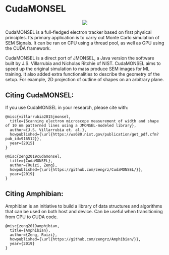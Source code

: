 # CudaMONSEL
<!--
![alt text](https://raw.githubusercontent.com/zengrz/CudaMONSEL/double-to-float/CudaMONSEL/14.png)
-->
<p align="center"> 
<img src="https://raw.githubusercontent.com/zengrz/CudaMONSEL/double-to-float/CudaMONSEL/12.png"> 
</p>

CudaMONSEL is a full-fledged electron tracker based on first physical principles. Its primary application is to carry out Monte Carlo simulation of SEM Signals. It can be ran on CPU using a thread pool, as well as GPU using the CUDA framework.

CudaMONSEL is a direct port of JMONSEL, a Java version the software built by J.S. Villarrubia and Nicholas Ritchie of NIST. CudaMONSEL aims to speed up the original simulation to mass produce SEM images for ML training. It also added extra functionalities to describe the geometry of the setup. For example, 2D projection of outline of shapes on an arbitrary plane.

## Citing CudaMONSEL:

If you use CudaMONSEL in your research, please cite with:
```
@misc{villarrubia2015jmonsel,
  title={Scanning electron microscope measurement of width and shape of 10 nm patterned lines using a JMONSEL-modeled library},
  author={J.S. Villarrubia et. al.},
  howpublished={\url{https://ws680.nist.gov/publication/get_pdf.cfm?pub_id=916512}},
  year={2015}
}

@misc{zeng2019cudamonsel,
  title={CudaMONSEL},
  author={Ruizi, Zeng},
  howpublished={\url{https://github.com/zengrz/CudaMONSEL/}},
  year={2019}
}
```
## Citing Amphibian:
Amphibian is an initiative to build a library of data structures and algorithms that can be used on both host and device. Can be useful when transitioning from CPU to CUDA code.

```
@misc{zeng2019amphibian,
  title={Amphibian},
  author={Zeng, Ruizi},
  howpublished={\url{https://github.com/zengrz/Amphibian/}},
  year={2019}
}
```
